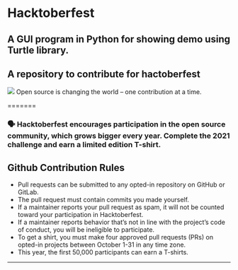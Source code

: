 
# Hacktoberfest
## A GUI program in Python for showing demo using Turtle library.


 ## A repository to contribute for hactoberfest
<img src="https://hacktoberfest.digitalocean.com/_nuxt/img/logo-hacktoberfest-full.f42e3b1.svg">
Open source is changing the world – one contribution at a time.
 


=======
### 🗣 Hacktoberfest encourages participation in the open source community, which grows bigger every year. Complete the 2021 challenge and earn a limited edition T-shirt.



## Github Contribution Rules
- Pull requests can be submitted to any opted-in repository on GitHub or GitLab.
- The pull request must contain commits you made yourself.
- If a maintainer reports your pull request as spam, it will not be counted toward your participation in Hacktoberfest.
- If a maintainer reports behavior that’s not in line with the project’s code of conduct, you will be ineligible to participate.
- To get a shirt, you must make four approved pull requests (PRs) on opted-in projects between October 1-31 in any time zone.
- This year, the first 50,000 participants can earn a T-shirts.
---


 




